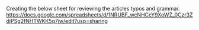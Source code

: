 Creating the below sheet for reviewing the articles typos and grammar.
https://docs.google.com/spreadsheets/d/1NRUBF_wcNHCcY9XoWZ_0Czr3ZdjPSg2fNHTWKK5q7jw/edit?usp=sharing
